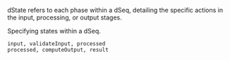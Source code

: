 dState refers to each phase within a dSeq, detailing the specific actions in the input, processing, or output stages.

Specifying states within a dSeq.
  ```mDm
  input, validateInput, processed
  processed, computeOutput, result
  ```

